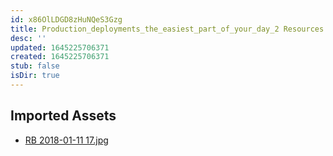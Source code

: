 ```yaml
---
id: x86OlLDGD8zHuNQeS3Gzg
title: Production_deployments_the_easiest_part_of_your_day_2 Resources
desc: ''
updated: 1645225706371
created: 1645225706371
stub: false
isDir: true
---
```

## Imported Assets
- [RB 2018-01-11 17.jpg](/assets/rb-2018-01-11-17.jpg)
